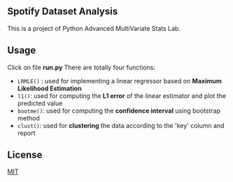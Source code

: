 ## Spotify Dataset Analysis

This is a project of Python Advanced MultiVariate Stats Lab.


## Usage
Click on file **run.py**
There are totally four functions:
- `LRMLE()` : used for implementing a linear regressor based on **Maximum Likelihood Estimation**
- `l1()`: used for computing the **L1 error** of the linear estimator and plot the predicted value
- `bootme()`: used for computing the **confidence interval** using bootstrap method 
- `clust()`: used for **clustering** the data according to the 'key' column and report


## License
[MIT](https://choosealicense.com/licenses/mit/)
